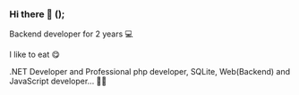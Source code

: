 ### Hi there 👋 <Developers/>();

Backend developer for 2 years 💻

I like to eat 😋

.NET Developer and Professional php developer, SQLite, Web(Backend) and JavaScript developer... 👨‍💻
